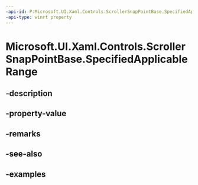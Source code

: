```yaml
---
-api-id: P:Microsoft.UI.Xaml.Controls.ScrollerSnapPointBase.SpecifiedApplicableRange
-api-type: winrt property
---
```


<!-- Property syntax.
public double SpecifiedApplicableRange { get; }
-->

# Microsoft.UI.Xaml.Controls.ScrollerSnapPointBase.SpecifiedApplicableRange

## -description

## -property-value

## -remarks

## -see-also

## -examples

